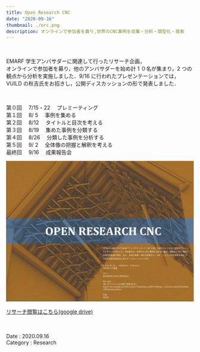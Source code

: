 ```yaml
---
title: Open Research CNC
date: "2020-09-16"
thumbnail: ./orc.png
description: オンラインで参加者を募り,世界のCNC事例を収集・分析・類型化・発表
---
```


<br>

EMARF 学生アンバサダーに関連して行ったリサーチ企画，  
オンラインで参加者を募り，他のアンバサダーを始め計 1 ０名が集まり，2 つの観点から分析を実施しました．9/16 に行われたプレゼンテーションでは，VUILD の秋吉氏をお招きし，公開ディスカッションの形で発表しました．

<br>

第０回　 7/15・22 　プレミーティング  
第１回　 8/ 5 　事例を集める  
第２回　 8/12 　タイトルと目次を考える  
第３回　 8/19 　集めた事例を分類する  
第４回　 8/26 　分類した事例を分析する  
第５回　 9/ 2 　全体像の把握と解釈を考える  
最終回　 9/16 　成果報告会



![banar](./orckokuchi.png)



[リサーチ閲覧はこちら(google drive)](https://drive.google.com/file/d/1upOFu6WNlZ1gEbbcCD2Fb1P210qWN8C2/view?usp=sharing)

<p>　<br></p>

Date : 2020.09.16<br> 
Category : Research
